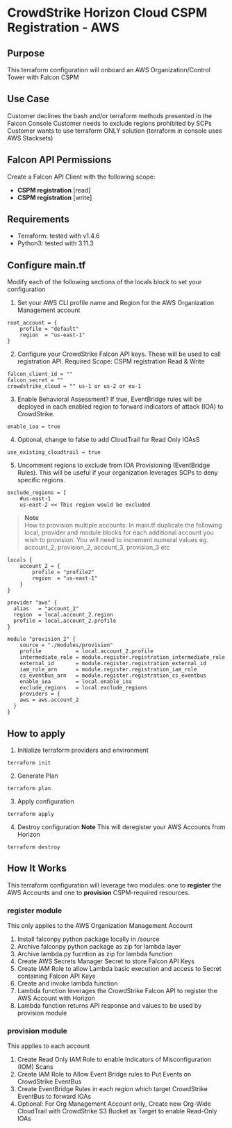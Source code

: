CrowdStrike Horizon Cloud CSPM Registration - AWS
=========

## Purpose
This terraform configuration will onboard an AWS Organization/Control Tower with Falcon CSPM

## Use Case
Customer declines the bash and/or terraform methods presented in the Falcon Console
Customer needs to exclude regions prohibited by SCPs
Customer wants to use terraform ONLY solution (terraform in console uses AWS Stacksets)

Falcon API Permissions
----------------------

Create a Falcon API Client with the following scope:
* **CSPM registration** [read]
* **CSPM registration** [write]

Requirements
------------

- Terraform: tested with v1.4.6
- Python3: tested with 3.11.3

Configure main.tf
------------

Modify each of the following sections of the locals block to set your configuration

1. Set your AWS CLI profile name and Region for the AWS Organization Management account
```
root_account = {
    profile = "default"
    region  = "us-east-1"
}
```

2. Configure your CrowdStrike Falcon API keys.  These will be used to call registration API.  Required Scope: CSPM registration Read & Write
```
falcon_client_id = ""
falcon_secret = ""
crowdstrike_cloud = "" us-1 or us-2 or eu-1
```

3. Enable Behavioral Assessment? If true, EventBridge rules will be deployed in each enabled region to forward indicators of attack (IOA) to CrowdStrike.
```
enable_ioa = true
```

4. Optional, change to false to add CloudTrail for Read Only IOAsS
```
use_existing_cloudtrail = true
```

5. Uncomment regions to exclude from IOA Provisioning (EventBridge Rules).  This will be useful if your organization leverages SCPs to deny specific regions.
```
exclude_regions = [
    #us-east-1
    us-east-2 << This region would be excluded
```

> **Note** <br> How to provision multiple accounts:
> In main.tf duplicate the following local, provider and module blocks for each additional account you wish to provision. You will need to increment numeral values eg. account_2, provision_2, account_3, provision_3 etc

```
locals {
    account_2 = {
        profile = "profile2"
        region  = "us-east-1"
    }
}

provider "aws" {
  alias   = "account_2"
  region  = local.account_2.region
  profile = local.account_2.profile
}

module "provision_2" {
    source = "./modules/provision"
    profile           = local.account_2.profile
    intermediate_role = module.register.registration_intermediate_role
    external_id       = module.register.registration_external_id
    iam_role_arn      = module.register.registration_iam_role
    cs_eventbus_arn   = module.register.registration_cs_eventbus    
    enable_ioa        = local.enable_ioa
    exclude_regions   = local.exclude_regions
    providers = {
    aws = aws.account_2
  }
}
```

How to apply
------------
1. Initialize terraform providers and environment
```
terraform init
```
2. Generate Plan
```
terraform plan
```
3. Apply configuration
```
terraform apply
```
4. Destroy configuration **Note** This will deregister your AWS Accounts from Horizon
```
terraform destroy
```

How It Works
------------

This terraform configuration will leverage two modules: one to **register** the AWS Accounts and one to **provision** CSPM-required resources.

### register module
This only applies to the AWS Organization Management Account

1. Install falconpy python package locally in /source
2. Archive falconpy python package as zip for lambda layer
3. Archive lambda.py fucntion as zip for lambda function
4. Create AWS Secrets Manager Secret to store Falcon API Keys
5. Create IAM Role to allow Lambda basic execution and access to Secret containing Falcon API Keys
6. Create and invoke lambda function
7. Lambda function leverages the CrowdStrike Falcon API to register the AWS Account with Horizon
8. Lambda function returns API response and values to be used by provision module

### provision module
This applies to each account

1. Create Read Only IAM Role to enable Indicators of Misconfiguration (IOM) Scans
2. Create IAM Role to Allow Event Bridge rules to Put Events on CrowdStrike EventBus
3. Create EventBridge Rules in each region which target CrowdStrike EventBus to forward IOAs
4. Optional: For Org Management Account only, Create new Org-Wide CloudTrail with CrowdStrike S3 Bucket as Target to enable Read-Only IOAs
